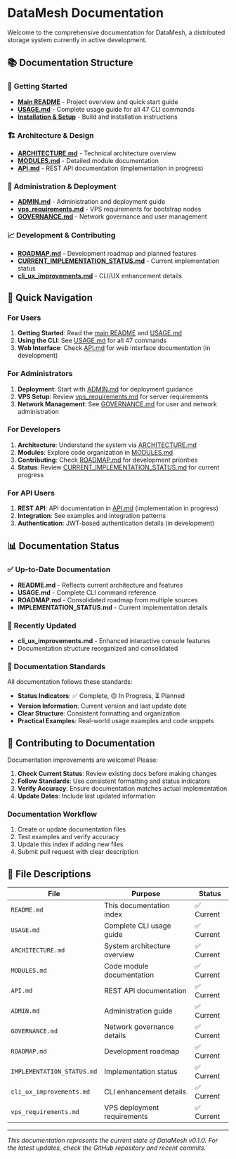 # DataMesh Documentation

Welcome to the comprehensive documentation for DataMesh, a distributed storage system currently in active development.

## 📚 Documentation Structure

### 🚀 **Getting Started**
- **[Main README](../README.md)** - Project overview and quick start guide
- **[USAGE.md](USAGE.md)** - Complete usage guide for all 47 CLI commands
- **[Installation & Setup](../README.md#installation--setup)** - Build and installation instructions

### 🏗️ **Architecture & Design**
- **[ARCHITECTURE.md](ARCHITECTURE.md)** - Technical architecture overview
- **[MODULES.md](MODULES.md)** - Detailed module documentation
- **[API.md](API.md)** - REST API documentation (implementation in progress)

### 🔧 **Administration & Deployment**
- **[ADMIN.md](ADMIN.md)** - Administration and deployment guide
- **[vps_requirements.md](vps_requirements.md)** - VPS requirements for bootstrap nodes
- **[GOVERNANCE.md](GOVERNANCE.md)** - Network governance and user management

### 📈 **Development & Contributing**
- **[ROADMAP.md](ROADMAP.md)** - Development roadmap and planned features
- **[CURRENT_IMPLEMENTATION_STATUS.md](../CURRENT_IMPLEMENTATION_STATUS.md)** - Current implementation status
- **[cli_ux_improvements.md](cli_ux_improvements.md)** - CLI/UX enhancement details

## 🎯 Quick Navigation

### **For Users**
1. **Getting Started**: Read the [main README](../README.md) and [USAGE.md](USAGE.md)
2. **Using the CLI**: See [USAGE.md](USAGE.md) for all 47 commands
3. **Web Interface**: Check [API.md](API.md) for web interface documentation (in development)

### **For Administrators**
1. **Deployment**: Start with [ADMIN.md](ADMIN.md) for deployment guidance
2. **VPS Setup**: Review [vps_requirements.md](vps_requirements.md) for server requirements
3. **Network Management**: See [GOVERNANCE.md](GOVERNANCE.md) for user and network administration

### **For Developers**
1. **Architecture**: Understand the system via [ARCHITECTURE.md](ARCHITECTURE.md)
2. **Modules**: Explore code organization in [MODULES.md](MODULES.md)
3. **Contributing**: Check [ROADMAP.md](ROADMAP.md) for development priorities
4. **Status**: Review [CURRENT_IMPLEMENTATION_STATUS.md](../CURRENT_IMPLEMENTATION_STATUS.md) for current progress

### **For API Users**
1. **REST API**: API documentation in [API.md](API.md) (implementation in progress)
2. **Integration**: See examples and integration patterns
3. **Authentication**: JWT-based authentication details (in development)

## 📊 Documentation Status

### ✅ **Up-to-Date Documentation**
- **README.md** - Reflects current architecture and features
- **USAGE.md** - Complete CLI command reference
- **ROADMAP.md** - Consolidated roadmap from multiple sources
- **IMPLEMENTATION_STATUS.md** - Current implementation details

### 🔄 **Recently Updated**
- **cli_ux_improvements.md** - Enhanced interactive console features
- Documentation structure reorganized and consolidated

### 📝 **Documentation Standards**

All documentation follows these standards:
- **Status Indicators**: ✅ Complete, 🟡 In Progress, ⏳ Planned
- **Version Information**: Current version and last update date
- **Clear Structure**: Consistent formatting and organization
- **Practical Examples**: Real-world usage examples and code snippets

## 🤝 Contributing to Documentation

Documentation improvements are welcome! Please:

1. **Check Current Status**: Review existing docs before making changes
2. **Follow Standards**: Use consistent formatting and status indicators
3. **Verify Accuracy**: Ensure documentation matches actual implementation
4. **Update Dates**: Include last updated information

### **Documentation Workflow**
1. Create or update documentation files
2. Test examples and verify accuracy
3. Update this index if adding new files
4. Submit pull request with clear description

## 📄 File Descriptions

| File | Purpose | Status |
|------|---------|---------|
| `README.md` | This documentation index | ✅ Current |
| `USAGE.md` | Complete CLI usage guide | ✅ Current |
| `ARCHITECTURE.md` | System architecture overview | ✅ Current |
| `MODULES.md` | Code module documentation | ✅ Current |
| `API.md` | REST API documentation | ✅ Current |
| `ADMIN.md` | Administration guide | ✅ Current |
| `GOVERNANCE.md` | Network governance details | ✅ Current |
| `ROADMAP.md` | Development roadmap | ✅ Current |
| `IMPLEMENTATION_STATUS.md` | Implementation status | ✅ Current |
| `cli_ux_improvements.md` | CLI enhancement details | ✅ Current |
| `vps_requirements.md` | VPS deployment requirements | ✅ Current |

---

*This documentation represents the current state of DataMesh v0.1.0. For the latest updates, check the GitHub repository and recent commits.*